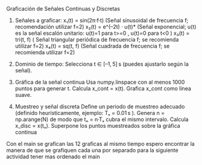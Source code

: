 Graficación de Señales Continuas y Discretas
1. Señales a graficar:
x₁(t) = sin(2π·f·t) (Señal sinusoidal de frecuencia f; recomendación utilizar f=2)
x₂(t) = e^(–2t) · u(t)* (Señal exponencial;  u(t) es la señal escalón unitario: u(t)=1 para t>=0 , u(t)=0 para t<0 )
x₃(t) = tri(t, f) ( Señal triangular periódica de frecuencia f; se recomienda utilizar f=2)
x₄(t) = sq(t, f) (Señal cuadrada de frecuencia f; se recomienda utilizar f=2)

2. Dominio de tiempo:
Selecciona t ∈ [–1, 5] s (puedes ajustarlo según la señal).

3. Gráfica de la señal continua
Usa numpy.linspace con al menos 1000 puntos para generar t.
Calcula x_cont = x(t).
Grafica x_cont como línea suave.

4. Muestreo y señal discreta
Define un periodo de muestreo adecuado (definido heurísticamente, ejemplo: Tₛ = 0.01 s ).
Genera n = np.arange(N) de modo que tₙ = n·Tₛ cubra el mismo intervalo.
Calcula x_disc = x(tₙ).
Superpone los puntos muestreados sobre la gráfica continua

Con el main se grafican las 12 graficas al mismo tiempo espero encontrar la manera de que se grafiquen cada una por separado para la siguiente actividad tener mas ordenado el main
